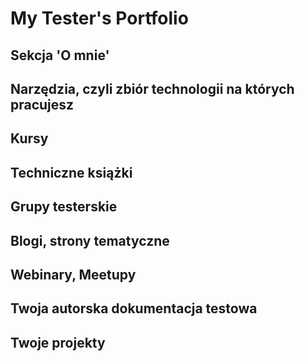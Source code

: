 <h1>My Tester's Portfolio</h1>
<h2>Sekcja 'O mnie'</h2>
<h2>Narzędzia, czyli zbiór technologii na których pracujesz</h2>
<h2>Kursy</h2>
<h2>Techniczne książki</h2>
<h2>Grupy testerskie</h2>
<h2>Blogi, strony tematyczne</h2>
<h2>Webinary, Meetupy</h2>
<h2>Twoja autorska dokumentacja testowa</h2>
<h2>Twoje projekty</h2>
